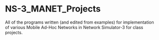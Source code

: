 # NS-3_MANET_Projects
All of the programs written (and edited from examples) for implementation of various Mobile Ad-Hoc Networks in Network Simulator-3 for class projects.

